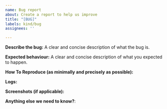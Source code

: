 ```yaml
---
name: Bug report
about: Create a report to help us improve
title: "[BUG]"
labels: kind/bug
assignees: ''

---
```


**Describe the bug:**
A clear and concise description of what the bug is.

**Expected behaviour:**
A clear and concise description of what you expected to happen.

**How To Reproduce (as minimally and precisely as possible):**

**Logs:**

**Screenshots (if applicable):**

**Anything else we need to know?**:
